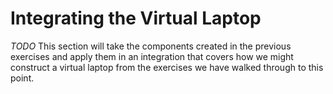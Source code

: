 # Integrating the Virtual Laptop

_TODO_
This section will take the components created in the previous exercises and apply them in an integration that
covers how we might construct a virtual laptop from the exercises we have walked through to this point.


